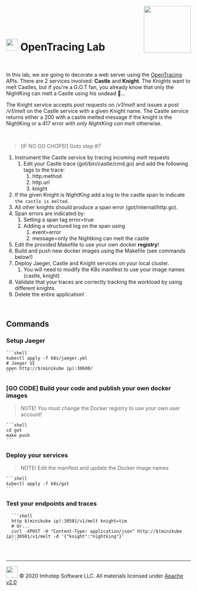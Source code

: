 <img src="../assets/k8sland.png" align="right" width="auto" height="128"/>

<br/>
<br/>
<br/>

# <img src="../assets/lab.png" width="32" height="auto"/> OpenTracing Lab

<br/>

In this lab, we are going to decorate a web server using the [OpenTracing](https://opentracing.io/) APIs.
There are 2 services involved: **Castle** and **Knight**. The
Knights want to melt Castles, but if you're a G.O.T fan, you already
know that only the NightKing can melt a Castle using his undead 🐉...

The Knight service accepts post requests on */v1/melt* and issues a
post */v1/melt* on the Castle service with a given Knight name.
The Castle service returns either a 200 with a castle melted message if the
knight is the NightKing or a 417 error with *only NightKing can melt* otherwise.

<br/>

> [IF NO GO CHOPS!] Goto step #7

1. Instrument the Castle service by tracing incoming *melt* requests
   1. Edit your Castle trace (got/bin/castle/cmd.go) and add the following tags to the trace:
      1. http.method
      2. http.url
      3. knight
2. If the given Knight is *NightKing* add a log to the castle span to indicate
   `the castle is melted`.
3. All other knights should produce a span error (got/internal/http.go).
4. Span errors are indicated by:
   1. Setting a span tag error=true
   2. Adding a structured log on the span using
      1. event=error
      2. message=only the Nightking can melt the castle
5. Edit the provided Makefile to use your own docker **registry**!
6. Build and push new docker images using the Makefile (see commands below!)
7. Deploy Jaeger, Castle and Knight services on your local cluster.
   1. You will need to modify the K8s manifest to use your image names (castle, knight)
8. Validate that your traces are correctly tracking the workload by using
   different knights.
9. Delete the entire application!

<br/>

## Commands

### Setup Jaeger

    ```shell
    kubectl apply -f k8s/jaeger.yml
    # Jaeger UI
    open http://$(minikube ip):30600/
    ```

### [GO CODE] Build your code and publish your own docker images

   > NOTE! You must change the Docker registry to use your own user account!

    ```shell
    cd got
    make push
    ```

### Deploy your services

   > NOTE! Edit the manifest and update the Docker image names

    ```shell
    kubectl apply -f k8s/got
    ```

### Test your endpoints and traces

      ```shell
      http $(minikube ip):30501/v1/melt knight=tim
      # Or...
      curl -XPOST -H "Content-Type: application/json" http://$(minikube ip):30501/v1/melt -d '{"knight":"nightking"}'
      ```

<br/>

---

<img src="../assets/imhotep_logo.png" width="32" height="auto"/> © 2020 Imhotep Software LLC.
All materials licensed under [Apache v2.0](http://www.apache.org/licenses/LICENSE-2.0)
